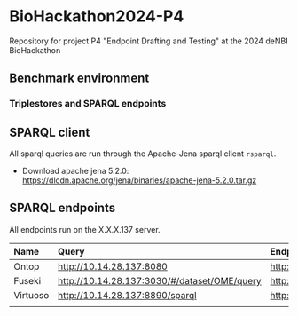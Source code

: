 # BioHackathon2024-P4
Repository for project P4 "Endpoint Drafting and Testing" at the 2024 deNBI BioHackathon

## Benchmark environment
### Triplestores and SPARQL endpoints

## SPARQL client
All sparql queries are run through the Apache-Jena sparql client `rsparql`.

- Download apache jena 5.2.0: https://dlcdn.apache.org/jena/binaries/apache-jena-5.2.0.tar.gz

## SPARQL endpoints
All endpoints run on the X.X.X.137 server.

| Name     | Query                                        | Endpoint (for http requests)        | Comments |
|:---------|:---------------------------------------------|:------------------------------------|:---------|
| Ontop    | http://10.14.28.137:8080                     | http://10.14.28.137:8080/sparql     |          |
| Fuseki   | http://10.14.28.137:3030/#/dataset/OME/query | http://10.14.28.137:3030/OME/sparql |          |
| Virtuoso | http://10.14.28.137:8890/sparql              | http://10.14.28.137:8890/sparql     |          |
|          |                                              |                                     |          |

